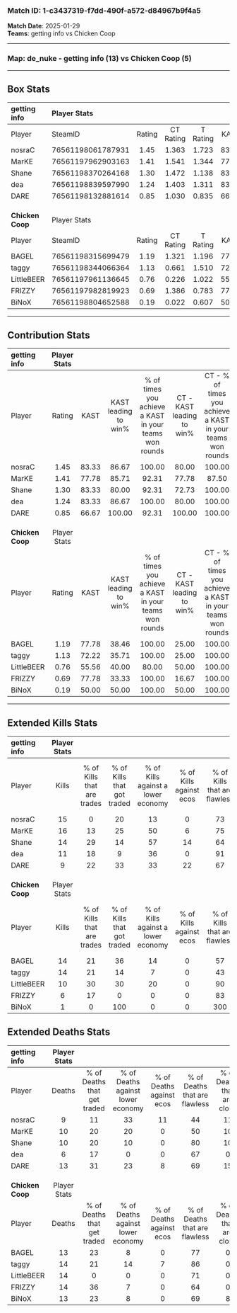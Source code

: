 ### Match ID: 1-c3437319-f7dd-490f-a572-d84967b9f4a5  
**Match Date**: 2025-01-29  
**Teams**: getting info vs Chicken Coop  

---  

### **Map**: de_nuke - getting info (13) vs Chicken Coop (5)  
---  

## Box Stats  

| **getting info** | Player Stats      |        |           |          |       |      |       |         |        |      |     |
| :- | :- | :-: | :-: | :-: | :-: | :-: | :-: | :-: | :-: | :-: | :-: |
| Player           | SteamID           | Rating | CT Rating | T Rating | KAST  | ADR  | Kills | Assists | Deaths | K/D  | HS% |
| nosraC           | 76561198061787931 |  1.45  |   1.363   |  1.723   | 83.33 | 94.6 |  15   |    4    |   9    | 1.67 | 53  |
| MarKE            | 76561197962903163 |  1.41  |   1.541   |  1.344   | 77.78 | 87.1 |  16   |    6    |   10   | 1.60 | 50  |
| Shane            | 76561198370264168 |  1.30  |   1.472   |  1.138   | 83.33 | 73.8 |  14   |    3    |   10   | 1.40 | 35  |
| dea              | 76561198839597990 |  1.24  |   1.403   |  1.311   | 83.33 | 62.4 |  11   |    4    |   6    | 1.83 | 27  |
| DARE             | 76561198132881614 |  0.85  |   1.030   |  0.835   | 66.67 | 69.8 |   9   |    5    |   13   | 0.69 | 66  |
|                  |                   |        |           |          |       |      |       |         |        |      |     |
|                  |                   |        |           |          |       |      |       |         |        |      |     |
|                  |                   |        |           |          |       |      |       |         |        |      |     |
| **Chicken Coop** | Player Stats      |        |           |          |       |      |       |         |        |      |     |
| Player           | SteamID           | Rating | CT Rating | T Rating | KAST  | ADR  | Kills | Assists | Deaths | K/D  | HS% |
| BAGEL            | 76561198315699479 |  1.19  |   1.321   |  1.196   | 77.78 | 80.0 |  14   |    3    |   13   | 1.08 | 64  |
| taggy            | 76561198344066364 |  1.13  |   0.661   |  1.510   | 72.22 | 80.9 |  14   |    4    |   14   | 1.00 | 71  |
| LittleBEER       | 76561197961136645 |  0.76  |   0.226   |  1.022   | 55.56 | 66.4 |  10   |    2    |   14   | 0.71 | 40  |
| FRIZZY           | 76561197982819923 |  0.69  |   1.386   |  0.783   | 77.78 | 51.3 |   6   |    5    |   14   | 0.43 | 50  |
| BiNoX            | 76561198804652588 |  0.19  |   0.022   |  0.607   | 50.00 | 24.8 |   1   |    3    |   13   | 0.08 |  0  |
---  

## Contribution Stats  

| **getting info** | Player Stats |       |                      |                                                        |                           |                                                             |                          |                                                            |
| :- | :-: | :-: | :-: | :-: | :-: | :-: | :-: | :-: |
| Player           |    Rating    | KAST  | KAST leading to win% | % of times you achieve a KAST in your teams won rounds | CT - KAST leading to win% | CT - % of times you achieve a KAST in your teams won rounds | T - KAST leading to win% | T - % of times you achieve a KAST in your teams won rounds |
| nosraC           |     1.45     | 83.33 |        86.67         |                         100.00                         |           80.00           |                           100.00                            |          100.00          |                           100.00                           |
| MarKE            |     1.41     | 77.78 |        85.71         |                         92.31                          |           77.78           |                            87.50                            |          100.00          |                           100.00                           |
| Shane            |     1.30     | 83.33 |        80.00         |                         92.31                          |           72.73           |                           100.00                            |          100.00          |                           80.00                            |
| dea              |     1.24     | 83.33 |        86.67         |                         100.00                         |           80.00           |                           100.00                            |          100.00          |                           100.00                           |
| DARE             |     0.85     | 66.67 |        100.00        |                         92.31                          |          100.00           |                           100.00                            |          100.00          |                           80.00                            |
|                  |              |       |                      |                                                        |                           |                                                             |                          |                                                            |
|                  |              |       |                      |                                                        |                           |                                                             |                          |                                                            |
|                  |              |       |                      |                                                        |                           |                                                             |                          |                                                            |
| **Chicken Coop** | Player Stats |       |                      |                                                        |                           |                                                             |                          |                                                            |
| Player           |    Rating    | KAST  | KAST leading to win% | % of times you achieve a KAST in your teams won rounds | CT - KAST leading to win% | CT - % of times you achieve a KAST in your teams won rounds | T - KAST leading to win% | T - % of times you achieve a KAST in your teams won rounds |
| BAGEL            |     1.19     | 77.78 |        38.46         |                         100.00                         |           25.00           |                           100.00                            |          44.44           |                           100.00                           |
| taggy            |     1.13     | 72.22 |        35.71         |                         100.00                         |           25.00           |                           100.00                            |          40.00           |                           100.00                           |
| LittleBEER       |     0.76     | 55.56 |        40.00         |                         80.00                          |           50.00           |                           100.00                            |          37.50           |                           75.00                            |
| FRIZZY           |     0.69     | 77.78 |        33.33         |                         100.00                         |           16.67           |                           100.00                            |          44.44           |                           100.00                           |
| BiNoX            |     0.19     | 50.00 |        50.00         |                         100.00                         |           50.00           |                           100.00                            |          50.00           |                           100.00                           |
---  

## Extended Kills Stats  

| **getting info** | Player Stats |                            |                            |                                    |                         |                              |                                 |                                       |                    |           |
| :- | :-: | :-: | :-: | :-: | :-: | :-: | :-: | :-: | :-: | :-: |
| Player           |    Kills     | % of Kills that are trades | % of Kills that got traded | % of Kills against a lower economy | % of Kills against ecos | % of Kills that are flawless | % of Kills that are close duels | % of Kills that are assisted by flash | Pistol Round Kills | AWP Kills |
| nosraC           |      15      |             0              |             20             |                 13                 |            0            |              73              |                0                |                   7                   |         0          |     1     |
| MarKE            |      16      |             13             |             25             |                 50                 |            6            |              75              |                6                |                   0                   |         0          |     3     |
| Shane            |      14      |             29             |             14             |                 57                 |           14            |              64              |                0                |                   7                   |         0          |     1     |
| dea              |      11      |             18             |             9              |                 36                 |            0            |              91              |                0                |                   0                   |         5          |     3     |
| DARE             |      9       |             22             |             33             |                 33                 |           22            |              67              |                0                |                   0                   |         1          |     1     |
|                  |              |                            |                            |                                    |                         |                              |                                 |                                       |                    |           |
|                  |              |                            |                            |                                    |                         |                              |                                 |                                       |                    |           |
|                  |              |                            |                            |                                    |                         |                              |                                 |                                       |                    |           |
| **Chicken Coop** | Player Stats |                            |                            |                                    |                         |                              |                                 |                                       |                    |           |
| Player           |    Kills     | % of Kills that are trades | % of Kills that got traded | % of Kills against a lower economy | % of Kills against ecos | % of Kills that are flawless | % of Kills that are close duels | % of Kills that are assisted by flash | Pistol Round Kills | AWP Kills |
| BAGEL            |      14      |             21             |             36             |                 14                 |            0            |              57              |               14                |                   7                   |         0          |     2     |
| taggy            |      14      |             21             |             14             |                 7                  |            0            |              43              |               14                |                   0                   |         0          |     2     |
| LittleBEER       |      10      |             30             |             30             |                 20                 |            0            |              90              |                0                |                  10                   |         0          |     1     |
| FRIZZY           |      6       |             17             |             0              |                 0                  |            0            |              83              |               17                |                   0                   |         0          |     2     |
| BiNoX            |      1       |             0              |            100             |                 0                  |            0            |             300              |                0                |                   0                   |         2          |     0     |
## Extended Deaths Stats  

| **getting info** | Player Stats |                             |                                   |                          |                               |                            |                           |               |
| :- | :-: | :-: | :-: | :-: | :-: | :-: | :-: | :-: |
| Player           |    Deaths    | % of Deaths that get traded | % of Deaths against lower economy | % of Deaths against ecos | % of Deaths that are flawless | % of Deaths that are close | % of Deaths while blinded | Deaths to AWP |
| nosraC           |      9       |             11              |                33                 |            11            |              44               |             11             |             0             |       0       |
| MarKE            |      10      |             20              |                20                 |            0             |              50               |             10             |            10             |       0       |
| Shane            |      10      |             20              |                10                 |            0             |              80               |             10             |             0             |       1       |
| dea              |      6       |             17              |                 0                 |            0             |              67               |             0              |             0             |       0       |
| DARE             |      13      |             31              |                23                 |            8             |              69               |             15             |             8             |       1       |
|                  |              |                             |                                   |                          |                               |                            |                           |               |
|                  |              |                             |                                   |                          |                               |                            |                           |               |
|                  |              |                             |                                   |                          |                               |                            |                           |               |
| **Chicken Coop** | Player Stats |                             |                                   |                          |                               |                            |                           |               |
| Player           |    Deaths    | % of Deaths that get traded | % of Deaths against lower economy | % of Deaths against ecos | % of Deaths that are flawless | % of Deaths that are close | % of Deaths while blinded | Deaths to AWP |
| BAGEL            |      13      |             23              |                 8                 |            0             |              77               |             0              |             8             |       0       |
| taggy            |      14      |             21              |                14                 |            7             |              86               |             0              |             0             |       1       |
| LittleBEER       |      14      |              0              |                 0                 |            0             |              71               |             0              |             7             |       0       |
| FRIZZY           |      14      |             36              |                 7                 |            0             |              64               |             0              |             0             |       3       |
| BiNoX            |      13      |             23              |                 8                 |            0             |              69               |             8              |             0             |       2       |
